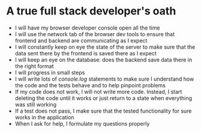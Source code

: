 # A true full stack developer's oath

* I will have my browser developer console open all the time
* I will use the network tab of the browser dev tools to ensure that frontend and backend are communicating as I expect
* I will constantly keep on eye the state of the server to make sure that the data sent there by the frontend is saved there as I expect
* I will keep an eye on the database: does the backend save data there in the right format
* I will progress in small steps
* I will write lots of _console.log_ statements to make sure I understand how the code and the tests behave and to help pinpoint problems
* If my code does not work, I will not write more code. Instead, I start deleting the code until it works or just return to a state when everything was still working
* If a test does not pass, I make sure that the tested functionality for sure works in the application
* When I ask for help, I formulate my questions properly